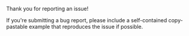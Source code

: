 Thank you for reporting an issue!

If you're submitting a bug report, please include a self-contained copy-pastable example that reproduces the issue if possible.

